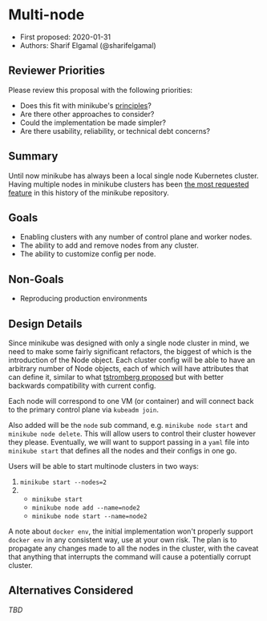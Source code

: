 # Multi-node

* First proposed: 2020-01-31
* Authors: Sharif Elgamal (@sharifelgamal)

## Reviewer Priorities

Please review this proposal with the following priorities:

*   Does this fit with minikube's [principles](https://minikube.sigs.k8s.io/docs/concepts/principles/)?
*   Are there other approaches to consider?
*   Could the implementation be made simpler?
*   Are there usability, reliability, or technical debt concerns?

## Summary

Until now minikube has always been a local single node Kubernetes cluster. Having multiple nodes in minikube clusters has been [the most requested feature](https://github.com/kubernetes/minikube/issues/94) in this history of the minikube repository.

## Goals

*   Enabling clusters with any number of control plane and worker nodes.
*   The ability to add and remove nodes from any cluster.
*   The ability to customize config per node.

## Non-Goals

*   Reproducing production environments

## Design Details

Since minikube was designed with only a single node cluster in mind, we need to make some fairly significant refactors, the biggest of which is the introduction of the Node object. Each cluster config will be able to have an arbitrary number of Node objects, each of which will have attributes that can define it, similar to what [tstromberg proposed](https://github.com/kubernetes/minikube/pull/5874) but with better backwards compatibility with current config.

Each node will correspond to one VM (or container) and will connect back to the primary control plane via `kubeadm join`.

Also added will be the `node` sub command, e.g. `minikube node start` and `minikube node delete`. This will allow users to control their cluster however they please. Eventually, we will want to support passing in a `yaml` file into `minikube start` that defines all the nodes and their configs in one go. 

Users will be able to start multinode clusters in two ways:
1. `minikube start --nodes=2`
1. * `minikube start`
   * `minikube node add --name=node2`
   * `minikube node start --name=node2`

A note about `docker env`, the initial implementation won't properly support `docker env` in any consistent way, use at your own risk. The plan is to propagate any changes made to all the nodes in the cluster, with the caveat that anything that interrupts the command will cause a potentially corrupt cluster.

## Alternatives Considered

_TBD_
